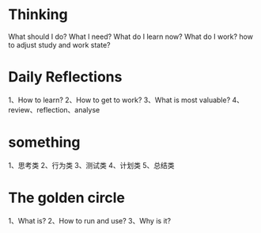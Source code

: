 <!--
 * @Author: Clark
 * @Email: haixuanwoTxh@gmail.com
 * @Date: 2024-02-19 12:58:57
 * @LastEditors: Clark
 * @LastEditTime: 2024-02-19 13:46:51
 * @Description: file content
-->

# Thinking
What should I do?
What I need?
What do I learn now?
What do I work?
how to adjust study and work state?

# Daily Reflections
1、How to learn?
2、How to get to work?
3、What is most valuable?
4、review、reflection、analyse

# something
1、思考类
2、行为类
3、测试类
4、计划类
5、总结类

# The golden circle
1、What is?
2、How to run and use?
3、Why is it?
